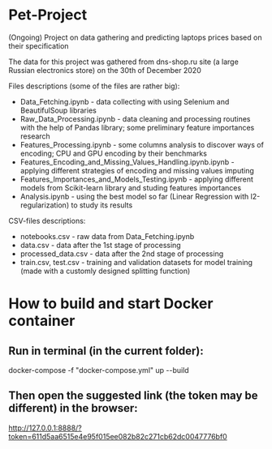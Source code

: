 # Pet-Project
(Ongoing) Project on data gathering and predicting laptops prices based on their specification

The data for this project was gathered from dns-shop.ru site (a large Russian electronics store) on the 30th of December 2020

Files descriptions (some of the files are rather big):

* Data_Fetching.ipynb - data collecting with using Selenium and BeautifulSoup libraries
* Raw_Data_Processing.ipynb - data cleaning and processing routines with the help of Pandas library; some preliminary feature importances research
* Features_Processing.ipynb - some columns analysis to discover ways of encoding; CPU and GPU encoding by their benchmarks
* Features_Encoding_and_Missing_Values_Handling.ipynb.ipynb - applying different strategies of encoding and missing values imputing
* Features_Importances_and_Models_Testing.ipynb - applying different models from Scikit-learn library and studing features importances
* Analysis.ipynb - using the best model so far (Linear Regression with l2-regularization) to study its results

CSV-files descriptions:

* notebooks.csv - raw data from Data_Fetching.ipynb
* data.csv - data after the 1st stage of processing
* processed_data.csv  - data after the 2nd stage of processing
* train.csv, test.csv - training and validation datasets for model training (made with a customly designed splitting function)

# How to build and start Docker container
## Run in terminal (in the current folder):
docker-compose -f "docker-compose.yml" up --build 
## Then open the suggested link (the token may be different) in the browser:
http://127.0.0.1:8888/?token=611d5aa6515e4e95f015ee082b82c271cb62dc0047776bf0
